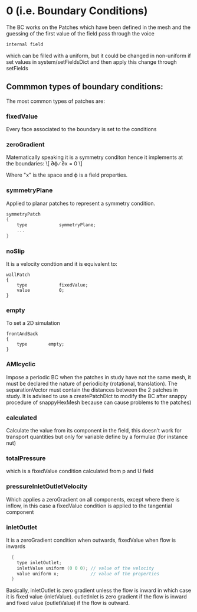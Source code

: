 # 0 (i.e. Boundary Conditions)

The BC works on the Patches which have been defined in the mesh and the
guessing of the first value of the field pass through the voice

```c++
internal field
```
which can be filled with a uniform, but it could be changed in
non-uniform if set values in system/setFieldsDict and then apply this
change through setFields


## Commmon types of boundary conditions:
The most common types of patches are:

### fixedValue

Every face associated to the boundary is set to the conditions

### zeroGradient

Matematically speaking it is a symmetry conditon hence it implements at the boundaries:
\\[ ∂ϕ ∕ ∂x = 0 \\]

Where "x" is the space and ϕ is a field properties.

### symmetryPlane

Applied to planar patches to represent a symmetry condition.

```c++
symmetryPatch
{
    type            symmetryPlane;
    ...
}
```

### noSlip

It is a velocity condtion and it is equivalent to:

```
wallPatch
{
    type            fixedValue;
    value           0;
}
```

### empty
To set a 2D simulation

``` c+++
frontAndBack
{
    type        empty;
}
```
### AMIcyclic
Impose a periodic BC when the patches in study have not the
same mesh, it must be declared the nature of periodicity (rotational,
translation). The separationVector must contain the distances between
the 2 patches in study. It is advised to use a createPatchDict to modify
the BC after snappy procedure of snappyHexMesh because can cause
problems to the patches)

### calculated
Calculate the value from its component in the field, this
doesn’t work for transport quantities but only for variable define by a
formulae (for instance nut)

### totalPressure
which is a fixedValue condition calculated from p and U
field

### pressureInletOutletVelocity
Which applies a zeroGradient on all
components, except where there is inflow, in this case a fixedValue
condition is applied to the tangential component

### inletOutlet
It is a zeroGradient condition when outwards, fixedValue
when flow is inwards

```c
  {
    type inletOutlet;
    inletValue uniform (0 0 0); // value of the velocity
    value uniform x;            // value of the properties
  }
```
Basically, inletOutlet is zero gradient unless the flow is inward in
which case it is fixed value (inletValue). outletInlet is zero gradient
if the flow is inward and fixed value (outletValue) if the flow is
outward.